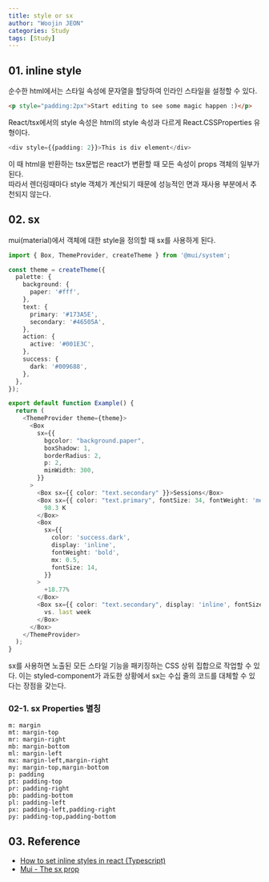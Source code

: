 ```yaml
---
title: style or sx
author: "Woojin JEON"
categories: Study
tags: [Study]
---
```


## 01. inline style

순수한 html에서는 스타일 속성에 문자열을 할당하여 인라인 스타일을 설정할 수 있다.

```html
<p style="padding:2px">Start editing to see some magic happen :)</p>
```

React/tsx에서의 style 속성은 html의 style 속성과 다르게 React.CSSProperties 유형이다.

```Typescript
<div style={{padding: 2}}>This is div element</div>
```

이 때 html을 반환하는 tsx문법은 react가 변환할 때 모든 속성이 props 객체의 일부가 된다.  
따라서 렌더링때마다 style 객체가 계산되기 때문에 성능적인 면과 재사용 부분에서 추천되지 않는다.

## 02. sx

mui(material)에서 객체에 대한 style을 정의할 때 sx를 사용하게 된다.

```Typescript
import { Box, ThemeProvider, createTheme } from '@mui/system';

const theme = createTheme({
  palette: {
    background: {
      paper: '#fff',
    },
    text: {
      primary: '#173A5E',
      secondary: '#46505A',
    },
    action: {
      active: '#001E3C',
    },
    success: {
      dark: '#009688',
    },
  },
});

export default function Example() {
  return (
    <ThemeProvider theme={theme}>
      <Box
        sx={{
          bgcolor: "background.paper",
          boxShadow: 1,
          borderRadius: 2,
          p: 2,
          minWidth: 300,
        }}
      >
        <Box sx={{ color: "text.secondary" }}>Sessions</Box>
        <Box sx={{ color: "text.primary", fontSize: 34, fontWeight: 'medium' }}>
          98.3 K
        </Box>
        <Box
          sx={{
            color: 'success.dark',
            display: 'inline',
            fontWeight: 'bold',
            mx: 0.5,
            fontSize: 14,
          }}
        >
          +18.77%
        </Box>
        <Box sx={{ color: "text.secondary", display: 'inline', fontSize: 14 }}>
          vs. last week
        </Box>
      </Box>
    </ThemeProvider>
  );
}
```

sx를 사용하면 노출된 모든 스타일 기능을 패키징하는 CSS 상위 집합으로 작업할 수 있다. 이는 styled-component가 과도한 상황에서 sx는 수십 줄의 코드를 대체할 수 있다는 장점을 갖는다.

### 02-1. sx Properties 별칭

```Plain/Text
m: margin
mt: margin-top
mr: margin-right
mb: margin-bottom
ml: margin-left
mx: margin-left,margin-right
my: margin-top,margin-bottom
p: padding
pt: padding-top
pr: padding-right
pb: padding-bottom
pl: padding-left
px: padding-left,padding-right
py: padding-top,padding-bottom
```

## 03. Reference

- [How to set inline styles in react (Typescript)](https://reacthustle.com/blog/how-to-set-inline-styles-in-react-typescript)
- [Mui - The sx prop](https://mui.com/system/getting-started/the-sx-prop/)
